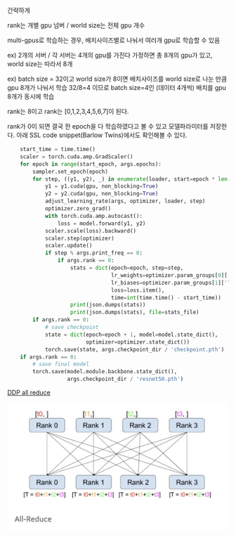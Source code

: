 간략하게

rank는 개별 gpu 넘버 / world size는 전체 gpu 개수

multi-gpus로 학습하는 경우, 배치사이즈별로 나눠서 여러개 gpu로 학습할 수 있음

ex) 2개의 서버 / 각 서버는 4개의 gpu를 가진다 가정하면
총 8개의 gpu가 있고, world size는 따라서 8개

ex) batch size  = 32이고 world size가 8이면 
배치사이즈를 world size로 나눈 만큼 gpu 8개가 나눠서 학습
32/8=4 이므로 batch size=4인 (데이터 4개씩) 배치를 gpu 8개가 동시에 학습

rank는 8이고 rank는 [0,1,2,3,4,5,6,7]이 된다.

rank가 0이 되면 결국 한 epoch을 다 학습하였다고 볼 수 있고 모델파라미터를 저장한다. 아래 SSL code snippet(Barlow Twins)에서도 확인해볼 수 있다.


```python
    start_time = time.time()
    scaler = torch.cuda.amp.GradScaler()
    for epoch in range(start_epoch, args.epochs):
        sampler.set_epoch(epoch)
        for step, ((y1, y2), _) in enumerate(loader, start=epoch * len(loader)):
            y1 = y1.cuda(gpu, non_blocking=True)
            y2 = y2.cuda(gpu, non_blocking=True)
            adjust_learning_rate(args, optimizer, loader, step)
            optimizer.zero_grad()
            with torch.cuda.amp.autocast():
                loss = model.forward(y1, y2)
            scaler.scale(loss).backward()
            scaler.step(optimizer)
            scaler.update()
            if step % args.print_freq == 0:
                if args.rank == 0:
                    stats = dict(epoch=epoch, step=step,
                                 lr_weights=optimizer.param_groups[0]['lr'],
                                 lr_biases=optimizer.param_groups[1]['lr'],
                                 loss=loss.item(),
                                 time=int(time.time() - start_time))
                    print(json.dumps(stats))
                    print(json.dumps(stats), file=stats_file)
        if args.rank == 0:
            # save checkpoint
            state = dict(epoch=epoch + 1, model=model.state_dict(),
                         optimizer=optimizer.state_dict())
            torch.save(state, args.checkpoint_dir / 'checkpoint.pth')
    if args.rank == 0:
        # save final model
        torch.save(model.module.backbone.state_dict(),
                   args.checkpoint_dir / 'resnet50.pth')
```

[DDP all reduce](https://blahblahlab.tistory.com/205)

![Data_loader](./images/all_reduce.jpg)

